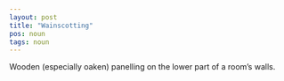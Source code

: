 ```yaml
---
layout: post
title: "Wainscotting"
pos: noun
tags: noun
---
```

Wooden (especially oaken) panelling on the lower part of a room’s walls.
